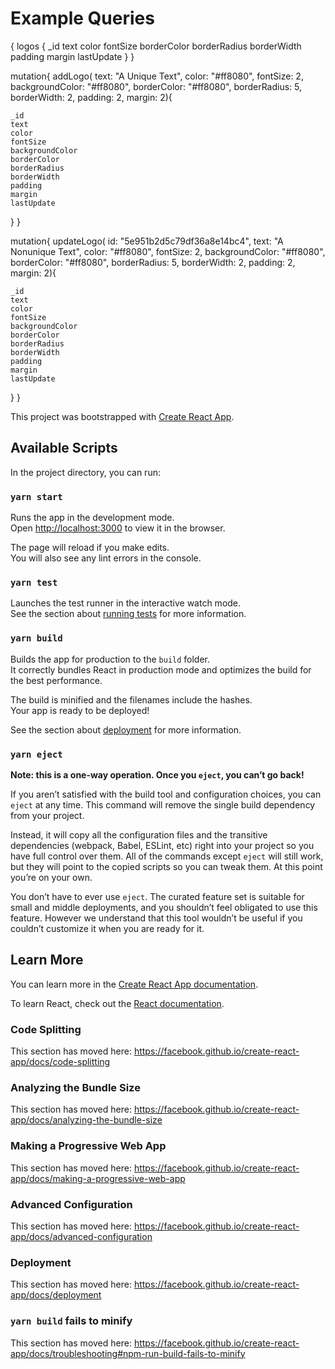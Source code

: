 # Example Queries

{
  logos {
    _id
    text
    color
    fontSize
    borderColor
    borderRadius
    borderWidth
    padding
    margin
    lastUpdate
  }
}

mutation{
  addLogo(
        text: "A Unique Text",
        color: "#ff8080",
        fontSize: 2,
    		backgroundColor: "#ff8080",
        borderColor: "#ff8080",
        borderRadius: 5,
        borderWidth: 2,
        padding: 2,
        margin: 2){
    
    _id
    text
    color
    fontSize
    backgroundColor
    borderColor
    borderRadius
    borderWidth
    padding
    margin
    lastUpdate
  }
}

mutation{
  updateLogo(
		id: "5e951b2d5c79df36a8e14bc4",
        text: "A Nonunique Text",
        color: "#ff8080",
        fontSize: 2,
    		backgroundColor: "#ff8080",
        borderColor: "#ff8080",
        borderRadius: 5,
        borderWidth: 2,
        padding: 2,
        margin: 2){
    
    _id
    text
    color
    fontSize
    backgroundColor
    borderColor
    borderRadius
    borderWidth
    padding
    margin
    lastUpdate
  }
}



This project was bootstrapped with [Create React App](https://github.com/facebook/create-react-app).

## Available Scripts

In the project directory, you can run:

### `yarn start`

Runs the app in the development mode.<br />
Open [http://localhost:3000](http://localhost:3000) to view it in the browser.

The page will reload if you make edits.<br />
You will also see any lint errors in the console.

### `yarn test`

Launches the test runner in the interactive watch mode.<br />
See the section about [running tests](https://facebook.github.io/create-react-app/docs/running-tests) for more information.

### `yarn build`

Builds the app for production to the `build` folder.<br />
It correctly bundles React in production mode and optimizes the build for the best performance.

The build is minified and the filenames include the hashes.<br />
Your app is ready to be deployed!

See the section about [deployment](https://facebook.github.io/create-react-app/docs/deployment) for more information.

### `yarn eject`

**Note: this is a one-way operation. Once you `eject`, you can’t go back!**

If you aren’t satisfied with the build tool and configuration choices, you can `eject` at any time. This command will remove the single build dependency from your project.

Instead, it will copy all the configuration files and the transitive dependencies (webpack, Babel, ESLint, etc) right into your project so you have full control over them. All of the commands except `eject` will still work, but they will point to the copied scripts so you can tweak them. At this point you’re on your own.

You don’t have to ever use `eject`. The curated feature set is suitable for small and middle deployments, and you shouldn’t feel obligated to use this feature. However we understand that this tool wouldn’t be useful if you couldn’t customize it when you are ready for it.

## Learn More

You can learn more in the [Create React App documentation](https://facebook.github.io/create-react-app/docs/getting-started).

To learn React, check out the [React documentation](https://reactjs.org/).

### Code Splitting

This section has moved here: https://facebook.github.io/create-react-app/docs/code-splitting

### Analyzing the Bundle Size

This section has moved here: https://facebook.github.io/create-react-app/docs/analyzing-the-bundle-size

### Making a Progressive Web App

This section has moved here: https://facebook.github.io/create-react-app/docs/making-a-progressive-web-app

### Advanced Configuration

This section has moved here: https://facebook.github.io/create-react-app/docs/advanced-configuration

### Deployment

This section has moved here: https://facebook.github.io/create-react-app/docs/deployment

### `yarn build` fails to minify

This section has moved here: https://facebook.github.io/create-react-app/docs/troubleshooting#npm-run-build-fails-to-minify
